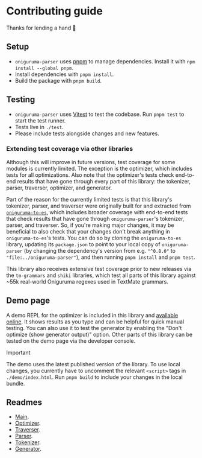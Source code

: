 # Contributing guide

Thanks for lending a hand 👋

## Setup

- `oniguruma-parser` uses [pnpm](https://pnpm.io/) to manage dependencies. Install it with `npm install --global pnpm`.
- Install dependencies with `pnpm install`.
- Build the package with `pnpm build`.

## Testing

- `oniguruma-parser` uses [Vitest](https://vitest.dev/) to test the codebase. Run `pnpm test` to start the test runner.
- Tests live in `./test`.
- Please include tests alongside changes and new features.

### Extending test coverage via other libraries

Although this will improve in future versions, test coverage for some modules is currently limited. The exception is the optimizer, which includes tests for all optimizations. Also note that the optimizer's tests check end-to-end results that have gone through every part of this library: the tokenizer, parser, traverser, optimizer, and generator.

Part of the reason for the currently limited tests is that this library's tokenizer, parser, and traverser were originally built for and extracted from [`oniguruma-to-es`](https://github.com/slevithan/oniguruma-to-es), which includes broader coverage with end-to-end tests that check results that have gone through `oniguruma-parser`'s tokenizer, parser, and traverser. So, if you're making major changes, it may be beneficial to also check that your changes don't break anything in `oniguruma-to-es`'s tests. You can do so by cloning the `oniguruma-to-es` library, updating its `package.json` to point to your local copy of `oniguruma-parser` (by changing the dependency's version from e.g. `"^0.8.0"` to `"file:../oniguruma-parser"`), and then running `pnpm install` and `pnpm test`.

This library also receives extensive test coverage prior to new releases via the `tm-grammars` and `shiki` libraries, which test all parts of this library against ~55k real-world Oniguruma regexes used in TextMate grammars.

## Demo page

A demo REPL for the optimizer is included in this library and [available online](https://slevithan.github.io/oniguruma-parser/demo/). It shows results as you type and can be helpful for quick manual testing. You can also use it to test the generator by enabling the "Don't optimize (show generator output)" option. Other parts of this library can be tested on the demo page via the developer console.

> [!IMPORTANT]
> The demo uses the latest published version of the library. To use local changes, you currently have to uncomment the relevant `<script>` tags in `./demo/index.html`. Run `pnpm build` to include your changes in the local bundle.

## Readmes

- [Main](https://github.com/slevithan/oniguruma-parser/blob/main/README.md).
- [Optimizer](https://github.com/slevithan/oniguruma-parser/blob/main/src/optimizer/README.md).
- [Traverser](https://github.com/slevithan/oniguruma-parser/blob/main/src/traverser/README.md).
- [Parser](https://github.com/slevithan/oniguruma-parser/blob/main/src/parser/README.md).
- [Tokenizer](https://github.com/slevithan/oniguruma-parser/blob/main/src/tokenizer/README.md).
- [Generator](https://github.com/slevithan/oniguruma-parser/blob/main/src/generator/README.md).
